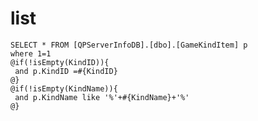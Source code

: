 list
===
	SELECT * FROM [QPServerInfoDB].[dbo].[GameKindItem] p
	where 1=1
	@if(!isEmpty(KindID)){
	 and p.KindID =#{KindID}
	@}
	@if(!isEmpty(KindName)){
	 and p.KindName like '%'+#{KindName}+'%'
	@}